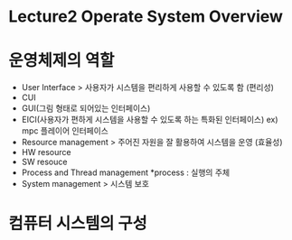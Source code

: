 # Lecture2 Operate System Overview
 
# 운영체제의 역할
- User Interface > 사용자가 시스템을 편리하게 사용할 수 있도록 함 (편리성)
 - CUI
 - GUI(그림 형태로 되어있는 인터페이스)
 - EICI(사용자가 편하게 시스템을 사용할 수 있도록 하는 특화된 인터페이스) ex) mpc 플레이어 인터페이스
- Resource management > 주어진 자원을 잘 활용하여 시스템을 운영 (효율성)
 - HW resource
 - SW resouce 
- Process and Thread management
*process : 실행의 주체
- System management > 시스템 보호

# 컴퓨터 시스템의 구성
